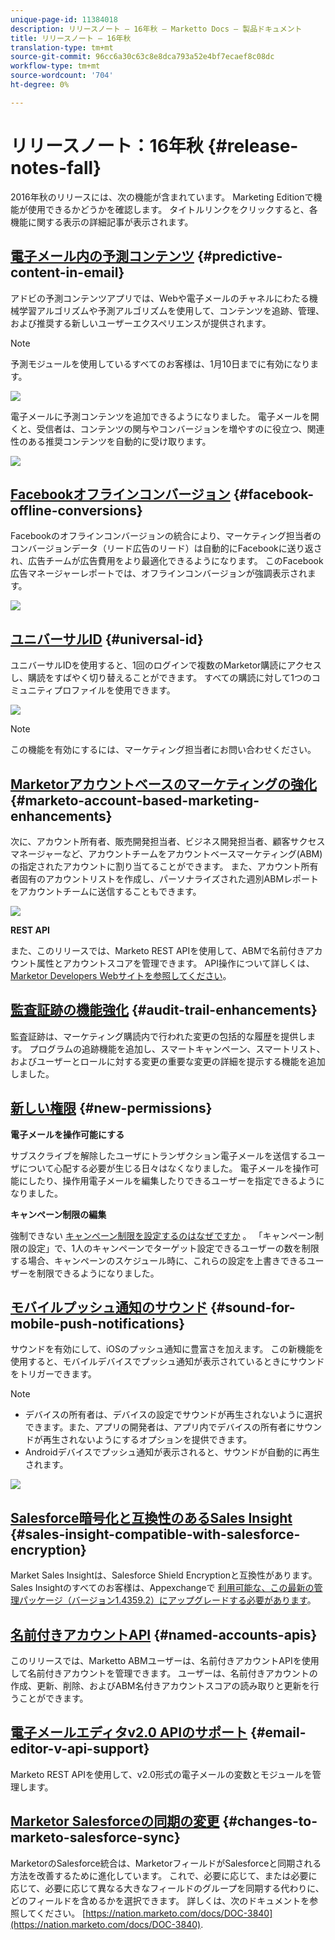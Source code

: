 ```yaml
---
unique-page-id: 11384018
description: リリースノート — 16年秋 — Marketto Docs — 製品ドキュメント
title: リリースノート — 16年秋
translation-type: tm+mt
source-git-commit: 96cc6a30c63c8e8dca793a52e4bf7ecaef8c08dc
workflow-type: tm+mt
source-wordcount: '704'
ht-degree: 0%

---
```



# リリースノート：16年秋 {#release-notes-fall}

2016年秋のリリースには、次の機能が含まれています。 Marketing Editionで機能が使用できるかどうかを確認します。 タイトルリンクをクリックすると、各機能に関する表示の詳細記事が表示されます。

## [電子メール内の予測コンテンツ](http://docs.marketo.com/display/docs/predictive+content)  {#predictive-content-in-email}

アドビの予測コンテンツアプリでは、Webや電子メールのチャネルにわたる機械学習アルゴリズムや予測アルゴリズムを使用して、コンテンツを追跡、管理、および推奨する新しいユーザーエクスペリエンスが提供されます。

>[!NOTE]
>
>予測モジュールを使用しているすべてのお客様は、1月10日までに有効になります。

![](assets/shafe.png)

電子メールに予測コンテンツを追加できるようになりました。 電子メールを開くと、受信者は、コンテンツの関与やコンバージョンを増やすのに役立つ、関連性のある推奨コンテンツを自動的に受け取ります。

![](assets/predictive.png)

## [Facebookオフラインコンバージョン](../../product-docs/demand-generation/facebook/understanding-facebook-offline-conversions.md)  {#facebook-offline-conversions}

Facebookのオフラインコンバージョンの統合により、マーケティング担当者のコンバージョンデータ（リード広告のリード）は自動的にFacebookに送り返され、広告チームが広告費用をより最適化できるようになります。 このFacebook広告マネージャーレポートでは、オフラインコンバージョンが強調表示されます。

![](assets/facebook.png)

## [ユニバーサルID](../../product-docs/administration/settings/using-a-universal-id-for-subscription-login.md) {#universal-id}

ユニバーサルIDを使用すると、1回のログインで複数のMarketor購読にアクセスし、購読をすばやく切り替えることができます。 すべての購読に対して1つのコミュニティプロファイルを使用できます。

![](assets/image2016-11-3-15-3a10-3a16.png)

>[!NOTE]
>
>この機能を有効にするには、マーケティング担当者にお問い合わせください。

## [Marketorアカウントベースのマーケティングの強化](http://docs.marketo.com/pages/viewpage.action?pageid=11380718) {#marketo-account-based-marketing-enhancements}

次に、アカウント所有者、販売開発担当者、ビジネス開発担当者、顧客サクセスマネージャーなど、アカウントチームをアカウントベースマーケティング(ABM)の指定されたアカウントに割り当てることができます。 また、アカウント所有者固有のアカウントリストを作成し、パーソナライズされた週別ABMレポートをアカウントチームに送信することもできます。

![](assets/account-team-11-15-16.png)

**REST API**

また、このリリースでは、Marketo REST APIを使用して、ABMで名前付きアカウント属性とアカウントスコアを管理できます。 API操作について詳しくは、 [Marketor Developers Webサイトを参照してください](http://developers.marketo.com/rest-api/lead-database/named-accounts)。

## [監査証跡の機能強化](../../product-docs/administration/audit-trail/change-details-in-audit-trail.md) {#audit-trail-enhancements}

監査証跡は、マーケティング購読内で行われた変更の包括的な履歴を提供します。 プログラムの追跡機能を追加し、スマートキャンペーン、スマートリスト、およびユーザーとロールに対する変更の重要な変更の詳細を提示する機能を追加しました。

## [新しい権限](../../product-docs/administration/users-and-roles/managing-user-roles-and-permissions/descriptions-of-role-permissions.md) {#new-permissions}

**電子メールを操作可能にする**

サブスクライブを解除したユーザにトランザクション電子メールを送信するユーザについて心配する必要が生じる日々はなくなりました。 電子メールを操作可能にしたり、操作用電子メールを編集したりできるユーザーを指定できるようになりました。

**キャンペーン制限の編集**

強制できない [キャンペーン制限を設定するのはなぜですか](http://docs.marketo.com/display/DOCS/Enable+Lead+Restrictions+for+Smart+Campaigns) 。 「キャンペーン制限の設定」で、1人のキャンペーンでターゲット設定できるユーザーの数を制限する場合、キャンペーンのスケジュール時に、これらの設定を上書きできるユーザーを制限できるようになりました。

## [モバイルプッシュ通知のサウンド](../../product-docs/mobile-marketing/push-notifications/configure-mobile-push-notification.md) {#sound-for-mobile-push-notifications}

サウンドを有効にして、iOSのプッシュ通知に豊富さを加えます。 この新機能を使用すると、モバイルデバイスでプッシュ通知が表示されているときにサウンドをトリガーできます。

>[!NOTE]
>
>* デバイスの所有者は、デバイスの設定でサウンドが再生されないように選択できます。また、アプリの開発者は、アプリ内でデバイスの所有者にサウンドが再生されないようにするオプションを提供できます。
>* Androidデバイスでプッシュ通知が表示されると、サウンドが自動的に再生されます。

>



![](assets/sound-for-push-notifications.png)

## [Salesforce暗号化と互換性のあるSales Insight](../../product-docs/marketo-sales-insight/msi-for-salesforce/installation/install-marketo-sales-insight-package-in-salesforce-appexchange.md) {#sales-insight-compatible-with-salesforce-encryption}

Market Sales Insightは、Salesforce Shield Encryptionと互換性があります。 Sales Insightのすべてのお客様は、Appexchangeで [利用可能な、この最新の管理パッケージ（バージョン1.4359.2）にアップグレードする必要があります](https://appexchange.salesforce.com/listingDetail?listingId=a0N30000001SVZmEAO)。

## [名前付きアカウントAPI](http://developers.marketo.com/rest-api/lead-database/named-accounts/) {#named-accounts-apis}

このリリースでは、Marketto ABMユーザーは、名前付きアカウントAPIを使用して名前付きアカウントを管理できます。 ユーザーは、名前付きアカウントの作成、更新、削除、およびABM名付きアカウントスコアの読み取りと更新を行うことができます。

## [電子メールエディタv2.0 APIのサポート](http://developers.marketo.com/rest-api/assets/emails/) {#email-editor-v-api-support}

Marketo REST APIを使用して、v2.0形式の電子メールの変数とモジュールを管理します。

## [Marketor Salesforceの同期の変更](https://nation.marketo.com/docs/DOC-3840) {#changes-to-marketo-salesforce-sync}

MarketorのSalesforce統合は、MarketorフィールドがSalesforceと同期される方法を改善するために進化しています。 これで、必要に応じて、または必要に応じて、必要に応じて異なる大きなフィールドのグループを同期する代わりに、どのフィールドを含めるかを選択できます。 詳しくは、次のドキュメントを参照してください。 [https://nation.marketo.com/docs/DOC-3840](https://nation.marketo.com/docs/DOC-3840).

